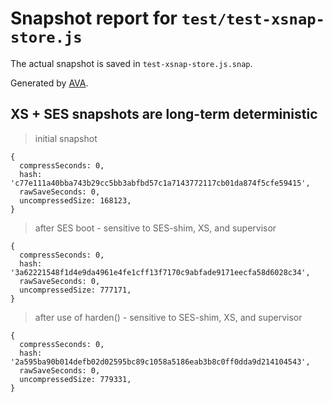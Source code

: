 # Snapshot report for `test/test-xsnap-store.js`

The actual snapshot is saved in `test-xsnap-store.js.snap`.

Generated by [AVA](https://avajs.dev).

## XS + SES snapshots are long-term deterministic

> initial snapshot

    {
      compressSeconds: 0,
      hash: 'c77e111a40bba743b29cc5bb3abfbd57c1a7143772117cb01da874f5cfe59415',
      rawSaveSeconds: 0,
      uncompressedSize: 168123,
    }

> after SES boot - sensitive to SES-shim, XS, and supervisor

    {
      compressSeconds: 0,
      hash: '3a62221548f1d4e9da4961e4fe1cff13f7170c9abfade9171eecfa58d6028c34',
      rawSaveSeconds: 0,
      uncompressedSize: 777171,
    }

> after use of harden() - sensitive to SES-shim, XS, and supervisor

    {
      compressSeconds: 0,
      hash: '2a595ba90b014defb02d02595bc89c1058a5186eab3b8c0ff0dda9d214104543',
      rawSaveSeconds: 0,
      uncompressedSize: 779331,
    }
